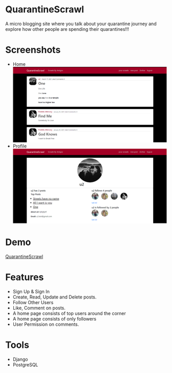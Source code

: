 # QuarantineScrawl

A micro blogging site where you talk about your quarantine journey and explore how other people are spending their quarantines!!!

# Screenshots

<ul>
<li>Home</li>
<img src="socialBlog/images/ScrawlsByAmigos.png">
<li>Profile</li>
<img src="socialBlog/images/VisitProfile.png">
</ul>

# Demo

[QuarantineScrawl](https://qurantinescrawl.herokuapp.com/)

# Features

- Sign Up & Sign In
- Create, Read, Update and Delete posts.
- Follow Other Users
- Like, Comment on posts.
- A home page consists of top users around the corner
- A home page consists of only followers
- User Permission on comments.

# Tools

- Django
- PostgreSQL
